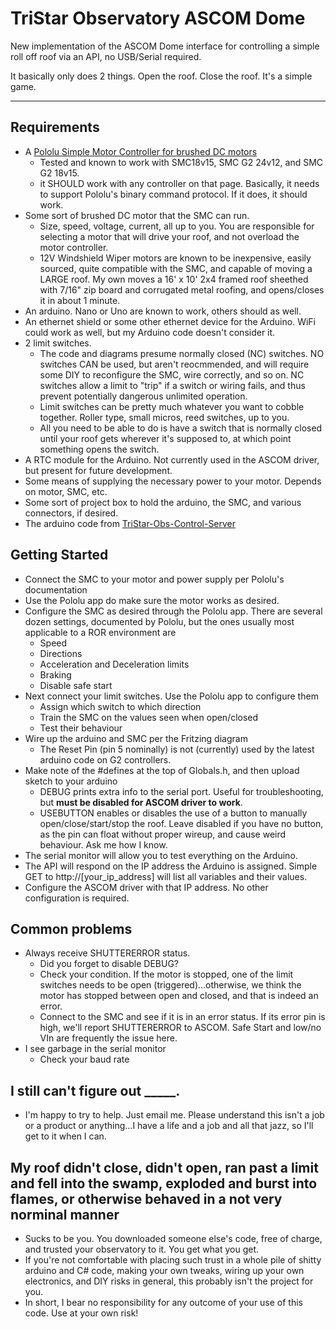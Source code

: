 # TriStar Observatory ASCOM Dome

New implementation of the ASCOM Dome interface for controlling a simple roll off roof via an API, no USB/Serial required.

It basically only does 2 things.  Open the roof.  Close the roof.  It's a simple game.

---

## Requirements

* A [Pololu Simple Motor Controller for brushed DC motors](https://www.pololu.com/category/94/pololu-simple-motor-controllers)
  * Tested and known to work with SMC18v15, SMC G2 24v12, and SMC G2 18v15.
  * it SHOULD work with any controller on that page.  Basically, it needs to support Pololu's binary command protocol.  If it does, it should work.
* Some sort of brushed DC motor that the SMC can run.
  * Size, speed, voltage, current, all up to you.  You are responsible for selecting a motor that will drive your roof, and not overload the motor controller.
  * 12V Windshield Wiper motors are known to be inexpensive, easily sourced, quite compatible with the SMC, and capable of moving a LARGE roof.  My own moves a 16' x 10' 2x4 framed roof sheethed with 7/16" zip board and corrugated metal roofing, and opens/closes it in about 1 minute.
* An arduino.  Nano or Uno are known to work, others should as well.
* An ethernet shield or some other ethernet device for the Arduino.  WiFi could work as well, but my Arduino code doesn't consider it.
* 2 limit switches.  
  * The code and diagrams presume normally closed (NC) switches.  NO switches CAN be used, but aren't reocmmended, and will require some DIY to reconfigure the SMC, wire correctly, and so on.  NC switches allow a limit to "trip" if a switch or wiring fails, and thus prevent potentially dangerous unlimited operation.
  * Limit switches can be pretty much whatever you want to cobble together.  Roller type, small micros, reed switches, up to you.
  * All you need to be able to do is have a switch that is normally closed until your roof gets wherever it's supposed to, at which point something opens the switch.
* A RTC module for the Arduino.  Not currently used in the ASCOM driver, but present for future development.
* Some means of supplying the necessary power to your motor.  Depends on motor, SMC, etc.
* Some sort of project box to hold the arduino, the SMC, and various connectors, if desired.
* The arduino code from [TriStar-Obs-Control-Server](https://github.com/EorEquis/TriStar-Observatory-Control-Server)

## Getting Started
* Connect the SMC to your motor and power supply per Pololu's documentation
* Use the Pololu app do make sure the motor works as desired.
* Configure the SMC as desired through the Pololu app.  There are several dozen settings, documented by Pololu, but the ones usually most applicable to a ROR environment are
  * Speed
  * Directions
  * Acceleration and Deceleration limits
  * Braking
  * Disable safe start
* Next connect your limit switches.  Use the Pololu app to configure them
  * Assign which switch to which direction
  * Train the SMC on the values seen when open/closed
  * Test their behaviour
* Wire up the arduino and SMC per the Fritzing diagram
  * The Reset Pin (pin 5 nominally) is not (currently) used by the latest arduino code on G2 controllers.
* Make note of the #defines at the top of Globals.h, and then upload sketch to your arduino
  * DEBUG prints extra info to the serial port.  Useful for troubleshooting, but **must be disabled for ASCOM driver to work**.
  * USEBUTTON enables or disables the use of a button to manually open/close/start/stop the roof.  Leave disabled if you have no button, as the pin can float without proper wireup, and cause weird behaviour.  Ask me how I know.
* The serial monitor will allow you to test everything on the Arduino.  
* The API will respond on the IP address the Arduino is assigned.  Simple GET to http://[your_ip_address] will list all variables and their values.
* Configure the ASCOM driver with that IP address.  No other configuration is required.
  
## Common problems
* Always receive SHUTTERERROR status.
  * Did you forget to disable DEBUG?
  * Check your condition.  If the motor is stopped, one of the limit switches needs to be open (triggered)...otherwise, we think the motor has stopped between open and closed, and that is indeed an error.
  * Connect to the SMC and see if it is in an error status.  If its error pin is high, we'll report SHUTTERERROR to ASCOM.  Safe Start and low/no VIn are frequently the issue here.
* I see garbage in the serial monitor
  * Check your baud rate


## I still can't figure out _____.

* I'm happy to try to help.  Just email me.  Please understand this isn't a job or a product or anything...I have a life and a job and all that jazz, so I'll get to it when I can.

## My roof didn't close, didn't open, ran past a limit and fell into the swamp, exploded and burst into flames, or otherwise behaved in a not very norminal manner

* Sucks to be you.  You downloaded someone else's code, free of charge, and trusted your observatory to it.  You get what you get.
* If you're not comfortable with placing such trust in a whole pile of shitty arduino and C# code, making your own tweaks, wiring up your own electronics, and DIY risks in general, this probably isn't the project for you.
* In short, I bear no responsibility for any outcome of your use of this code.  Use at your own risk!  
